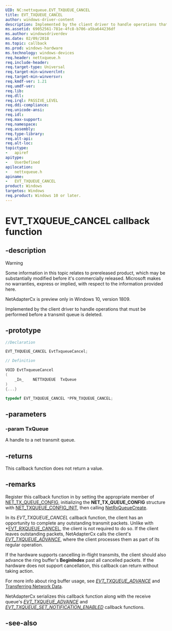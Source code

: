 ```yaml
---
UID: NC:nettxqueue.EVT_TXQUEUE_CANCEL
title: EVT_TXQUEUE_CANCEL
author: windows-driver-content
description: Implemented by the client driver to handle operations that must be performed before a transmit queue is deleted.
ms.assetid: 69052561-781e-4fc8-b706-a5ba644236df
ms.author: windowsdriverdev
ms.date: 02/09/2018
ms.topic: callback
ms.prod: windows-hardware
ms.technology: windows-devices
req.header: nettxqueue.h
req.include-header:
req.target-type: Universal
req.target-min-winverclnt:
req.target-min-winversvr:
req.kmdf-ver: 1.21
req.umdf-ver:
req.lib:
req.dll:
req.irql: PASSIVE_LEVEL
req.ddi-compliance:
req.unicode-ansi:
req.idl:
req.max-support:
req.namespace:
req.assembly:
req.type-library: 
req.alt-api:
req.alt-loc:
topictype: 
-	apiref
apitype: 
-	UserDefined
apilocation: 
-	nettxqueue.h
apiname: 
-	EVT_TXQUEUE_CANCEL
product: Windows
targetos: Windows
req.product: Windows 10 or later.
---
```


# EVT_TXQUEUE_CANCEL callback function

## -description

> [!WARNING]
> Some information in this topic relates to prereleased product, which may be substantially modified before it's commercially released. Microsoft makes no warranties, express or implied, with respect to the information provided here.
>
> NetAdapterCx is preview only in Windows 10, version 1809.

Implemented by the client driver to handle operations that must be performed before a transmit queue is deleted.

## -prototype

```c++
//Declaration

EVT_TXQUEUE_CANCEL EvtTxqueueCancel; 

// Definition

VOID EvtTxqueueCancel 
(
	_In_	NETTXQUEUE	TxQueue
)
{...}

typedef EVT_TXQUEUE_CANCEL *PFN_TXQUEUE_CANCEL;
```

## -parameters

### -param TxQueue 
A handle to a net transmit queue.

## -returns

This callback function does not return a value.

## -remarks
Register this callback function in by setting the appropriate member of [NET_TX_QUEUE_CONFIG](ns-nettxqueue-_net_txqueue_config.md), initializing the **NET_TX_QUEUE_CONFIG** structure with [NET_TXQUEUE_CONFIG_INIT](nf-nettxqueue-net_txqueue_config_init.md), then calling [NetRxQueueCreate](nf-nettxqueue-nettxqueuecreate.md).

In its *EVT_TXQUEUE_CANCEL* callback function, the client has an opportunity to complete any outstanding transmit packets. Unlike with *[EVT_RXQUEUE_CANCEL](../netrxqueue/nc-netrxqueue-evt_rxqueue_cancel.md), the client is not required to do so. If the client leaves outstanding packets, NetAdapterCx calls the client's  *[EVT_TXQUEUE_ADVANCE](nc-nettxqueue-evt_txqueue_advance.md)*, where the client processes them as part of its regular operation.

If the hardware supports cancelling in-flight transmits, the client should also advance the ring buffer's **BeginIndex** past all cancelled packets. If the hardware does not support cancellation, this callback can return without taking action.

For more info about ring buffer usage, see *[EVT_TXQUEUE_ADVANCE](nc-nettxqueue-evt_txqueue_advance.md)* and [Transferring Network Data](https://docs.microsoft.com/windows-hardware/drivers/netcx/transferring-network-data).

NetAdapterCx serializes this callback function along with the receive queue's *[EVT_TXQUEUE_ADVANCE](nc-nettxqueue-evt_txqueue_advance.md)* and *[EVT_TXQUEUE_SET_NOTIFICATION_ENABLED](nc-nettxqueue-evt_txqueue_set_notification_enabled.md)* callback functions.



## -see-also